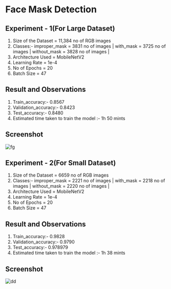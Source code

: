# Face Mask Detection 
## Experiment - 1(For Large Dataset)
1. Size of the Dataset = 11,384 no of RGB images
2. Classes:- improper_mask = 3831 no of images |
             with_mask = 3725 no of images | 
             without_mask = 3828 no of images |
3. Architecture Used = MobileNetV2 
4. Learning Rate = 1e-4
5. No of Epochs = 20
6. Batch Size = 47

## Result and Observations
1. Train_accuracy:- 0.8567 
2. Validation_accuracy:- 0.8423
3. Test_accuracy:- 0.8480
4. Estimated time taken to train the model :- 1h 50 mints

## Screenshot
 ![fg](https://user-images.githubusercontent.com/13942624/132103659-90fc1bc7-c85d-40ba-8ed2-f592277da99c.PNG)

## Experiment - 2(For Small Dataset)
1. Size of the Dataset = 6659 no of RGB images
2. Classes:- improper_mask = 2221 no of images |
             with_mask = 2218 no of images | 
             without_mask = 2220 no of images |
3. Architecture Used = MobileNetV2 
4. Learning Rate = 1e-4
5. No of Epochs = 20
6. Batch Size = 47

## Result and Observations
1. Train_accuracy:- 0.9828 
2. Validation_accuracy:- 0.9790
3. Test_accuracy:- 0.978979
4. Estimated time taken to train the model :- 1h 38 mints 

## Screenshot
 ![dd](https://user-images.githubusercontent.com/13942624/132104042-4ef7db0a-d4f3-4c52-ba16-887c80d3a102.PNG)






